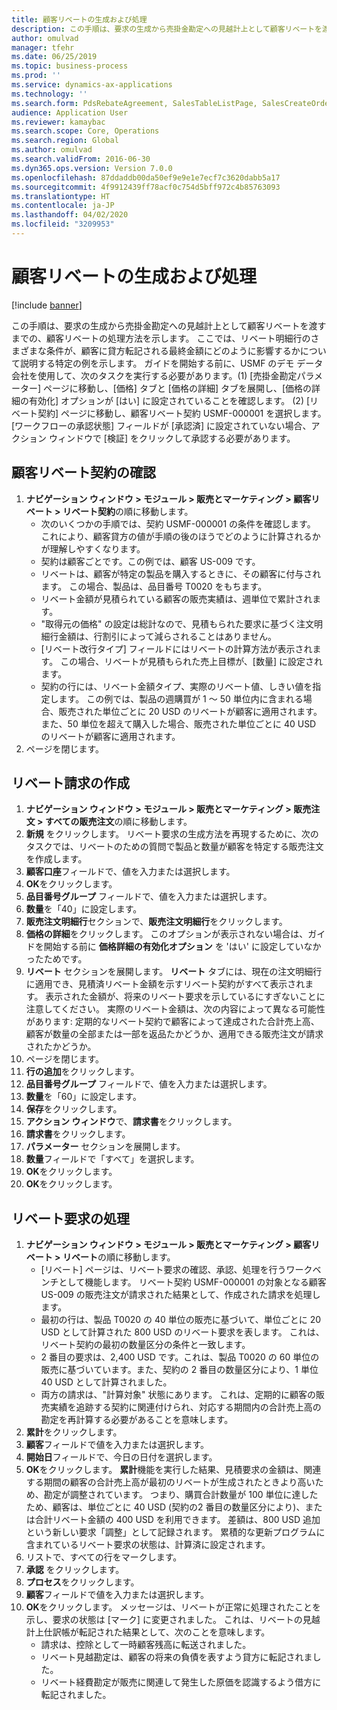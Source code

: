 ```yaml
---
title: 顧客リベートの生成および処理
description: この手順は、要求の生成から売掛金勘定への見越計上として顧客リベートを渡すまでの、顧客リベートの処理方法を示します。
author: omulvad
manager: tfehr
ms.date: 06/25/2019
ms.topic: business-process
ms.prod: ''
ms.service: dynamics-ax-applications
ms.technology: ''
ms.search.form: PdsRebateAgreement, SalesTableListPage, SalesCreateOrder, SalesTable, MCRPriceHistory, SalesEditLines,  PdsRebateTableListPage
audience: Application User
ms.reviewer: kamaybac
ms.search.scope: Core, Operations
ms.search.region: Global
ms.author: omulvad
ms.search.validFrom: 2016-06-30
ms.dyn365.ops.version: Version 7.0.0
ms.openlocfilehash: 87ddaddb00da50ef9e9e1e7ecf7c3620dabb5a17
ms.sourcegitcommit: 4f9912439ff78acf0c754d5bff972c4b85763093
ms.translationtype: HT
ms.contentlocale: ja-JP
ms.lasthandoff: 04/02/2020
ms.locfileid: "3209953"
---
```

# <a name="generate-and-process-customer-rebates"></a>顧客リベートの生成および処理

[!include [banner](../../includes/banner.md)]

この手順は、要求の生成から売掛金勘定への見越計上として顧客リベートを渡すまでの、顧客リベートの処理方法を示します。 ここでは、リベート明細行のさまざまな条件が、顧客に貸方転記される最終金額にどのように影響するかについて説明する特定の例を示します。 ガイドを開始する前に、USMF のデモ データ会社を使用して、次のタスクを実行する必要があります。(1) [売掛金勘定パラメーター] ページに移動し、[価格] タブと [価格の詳細] タブを展開し、[価格の詳細の有効化] オプションが [はい] に設定されていることを確認します。 (2) [リベート契約] ページに移動し、顧客リベート契約 USMF-000001 を選択します。 [ワークフローの承認状態] フィールドが [承認済] に設定されていない場合、アクション ウィンドウで [検証] をクリックして承認する必要があります。


## <a name="review-a-customer-rebate-agreement"></a>顧客リベート契約の確認
1. **ナビゲーション ウィンドウ > モジュール > 販売とマーケティング > 顧客リベート > リベート契約**の順に移動します。
    - 次のいくつかの手順では、契約 USMF-000001 の条件を確認します。 これにより、顧客貸方の値が手順の後のほうでどのように計算されるかが理解しやすくなります。  
    - 契約は顧客ごとです。この例では、顧客 US-009 です。  
    - リベートは、顧客が特定の製品を購入するときに、その顧客に付与されます。 この場合、製品は、品目番号 T0020 をもちます。   
    - リベート金額が見積られている顧客の販売実績は、週単位で累計されます。  
    - "取得元の価格" の設定は総計なので、見積もられた要求に基づく注文明細行金額は、行割引によって減らされることはありません。  
    - [リベート改行タイプ] フィールドにはリベートの計算方法が表示されます。 この場合、リベートが見積もられた売上目標が、[数量] に設定されます。   
    - 契約の行には、リベート金額タイプ、実際のリベート値、しきい値を指定します。 この例では、製品の週購買が 1 ～ 50 単位内に含まれる場合、販売された単位ごとに 20 USD のリベートが顧客に適用されます。また、50 単位を超えて購入した場合、販売された単位ごとに 40 USD のリベートが顧客に適用されます。  
2. ページを閉じます。

## <a name="generate-rebate-claims"></a>リベート請求の作成
1. **ナビゲーション ウィンドウ > モジュール > 販売とマーケティング > 販売注文 > すべての販売注文**の順に移動します。
2. **新規** をクリックします。 リベート要求の生成方法を再現するために、次のタスクでは、リベートのための質問で製品と数量が顧客を特定する販売注文を作成します。    
3. **顧客口座**フィールドで、値を入力または選択します。
4. **OK**をクリックします。
5. **品目番号グループ** フィールドで、値を入力または選択します。
6. **数量**を「40」に設定します。
7. **販売注文明細行**セクションで、**販売注文明細行**をクリックします。
8. **価格の詳細**をクリックします。 このオプションが表示されない場合は、ガイドを開始する前に **価格詳細の有効化オプション** を 'はい' に設定していなかったためです。     
9. **リベート** セクションを展開します。 **リベート** タブには、現在の注文明細行に適用でき、見積済リベート金額を示すリベート契約がすべて表示されます。 表示された金額が、将来のリベート要求を示しているにすぎないことに注意してください。 実際のリベート金額は、次の内容によって異なる可能性があります: 定期的なリベート契約で顧客によって達成された合計売上高、顧客が数量の全部または一部を返品たかどうか、適用できる販売注文が請求されたかどうか。
10. ページを閉じます。
11. **行の追加**をクリックします。
12. **品目番号グループ** フィールドで、値を入力または選択します。
13. **数量**を「60」に設定します。
14. **保存**をクリックします。
15. **アクション ウィンドウ**で、**請求書**をクリックします。
16. **請求書**をクリックします。
17. **パラメーター** セクションを展開します。
18. **数量**フィールドで「すべて」を選択します。
19. **OK**をクリックします。
20. **OK**をクリックします。

## <a name="process-rebate-claims"></a>リベート要求の処理
1. **ナビゲーション ウィンドウ > モジュール > 販売とマーケティング > 顧客リベート > リベート**の順に移動します。
    - [リベート] ページは、リベート要求の確認、承認、処理を行うワークベンチとして機能します。 リベート契約 USMF-000001 の対象となる顧客 US-009 の販売注文が請求された結果として、作成された請求を処理します。   
    - 最初の行は、製品 T0020 の 40 単位の販売に基づいて、単位ごとに 20 USD として計算された 800 USD のリベート要求を表します。 これは、リベート契約の最初の数量区分の条件と一致します。  
    - 2 番目の要求は、2,400 USD です。これは、製品 T0020 の 60 単位の販売に基づいています。また、契約の 2 番目の数量区分により、1 単位 40 USD として計算されました。  
    - 両方の請求は、"計算対象" 状態にあります。 これは、定期的に顧客の販売実績を追跡する契約に関連付けられ、対応する期間内の合計売上高の勘定を再計算する必要があることを意味します。   
2. **累計**をクリックします。
3. **顧客**フィールドで値を入力または選択します。
4. **開始日**フィールドで、今日の日付を選択します。
5. **OK**をクリックします。 **累計**機能を実行した結果、見積要求の金額は、関連する期間の顧客の合計売上高が最初のリベートが生成されたときより高いため、勘定が調整されています。 つまり、購買合計数量が 100 単位に達したため、顧客は、単位ごとに 40 USD (契約の2 番目の数量区分により)、または合計リベート金額の 400 USD を利用できます。 差額は、800 USD 追加という新しい要求「調整」として記録されます。 累積的な更新プログラムに含まれているリベート要求の状態は、計算済に設定されます。 
6. リストで、すべての行をマークします。
7. **承認** をクリックします。
8. **プロセス**をクリックします。
9. **顧客**フィールドで値を入力または選択します。
10. **OK**をクリックします。 メッセージは、リベートが正常に処理されたことを示し、要求の状態は [マーク] に変更されました。 これは、リベートの見越計上仕訳帳が転記された結果として、次のことを意味します。
    - 請求は、控除として一時顧客残高に転送されました。
    - リベート見越勘定は、顧客の将来の負債を表すよう貸方に転記されました。
    - リベート経費勘定が販売に関連して発生した原価を認識するよう借方に転記されました。   

